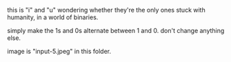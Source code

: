 this is "i" and "u" wondering whether they're the only ones stuck with humanity, in a world of binaries.

simply make the 1s and 0s alternate between 1 and 0. don't change anything else.

image is "input-5.jpeg" in this folder.